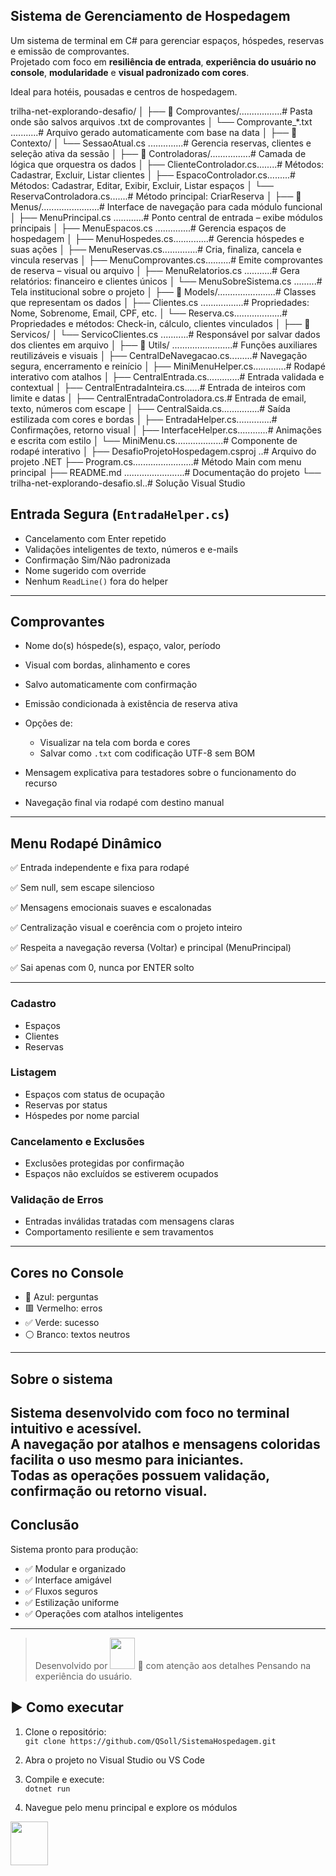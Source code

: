 ## Sistema de Gerenciamento de Hospedagem

Um sistema de terminal em C# para gerenciar espaços, hóspedes, reservas e emissão de comprovantes.  
Projetado com foco em **resiliência de entrada**, **experiência do usuário no console**, **modularidade** e **visual padronizado com cores**.

Ideal para hotéis, pousadas e centros de hospedagem.


trilha-net-explorando-desafio/
│
├── 📁 Comprovantes/.................# Pasta onde são salvos arquivos .txt de comprovantes
│   └── Comprovante_*.txt ...........# Arquivo gerado automaticamente com base na data
│
├── 📁 Contexto/ 
│   └── SessaoAtual.cs ..............# Gerencia reservas, clientes e seleção ativa da sessão
│
├── 📁 Controladoras/................# Camada de lógica que orquestra os dados
│   ├── ClienteControlador.cs........# Métodos: Cadastrar, Excluir, Listar clientes
│   ├── EspacoControlador.cs.........# Métodos: Cadastrar, Editar, Exibir, Excluir, Listar espaços
│   └── ReservaControladora.cs.......# Método principal: CriarReserva
│
├── 📁 Menus/.......................# Interface de navegação para cada módulo funcional
│   ├── MenuPrincipal.cs ............# Ponto central de entrada – exibe módulos principais
│   ├── MenuEspacos.cs ..............# Gerencia espaços de hospedagem
│   ├── MenuHospedes.cs..............# Gerencia hóspedes e suas ações
│   ├── MenuReservas.cs..............# Cria, finaliza, cancela e vincula reservas
│   ├── MenuComprovantes.cs..........# Emite comprovantes de reserva – visual ou arquivo
│   ├── MenuRelatorios.cs ...........# Gera relatórios: financeiro e clientes únicos
│   └── MenuSobreSistema.cs .........# Tela institucional sobre o projeto
│
├── 📁 Models/.......................# Classes que representam os dados
│   ├── Clientes.cs .................# Propriedades: Nome, Sobrenome, Email, CPF, etc.
│   └── Reserva.cs...................# Propriedades e métodos: Check-in, cálculo, clientes vinculados
│
├── 📁 Servicos/
│   └── ServicoClientes.cs ...........# Responsável por salvar dados dos clientes em arquivo
│
├── 📁 Utils/ ........................# Funções auxiliares reutilizáveis e visuais
│   ├── CentralDeNavegacao.cs.........# Navegação segura, encerramento e reinício
│   ├── MiniMenuHelper.cs.............# Rodapé interativo com atalhos
│   ├── CentralEntrada.cs.............# Entrada validada e contextual
│   ├── CentralEntradaInteira.cs......# Entrada de inteiros com limite e datas
│   ├── CentralEntradaControladora.cs.# Entrada de email, texto, números com escape
│   ├── CentralSaida.cs...............# Saída estilizada com cores e bordas
│   ├── EntradaHelper.cs..............# Confirmações, retorno visual
│   ├── InterfaceHelper.cs............# Animações e escrita com estilo
│   └── MiniMenu.cs...................# Componente de rodapé interativo
│
├── DesafioProjetoHospedagem.csproj ..# Arquivo do projeto .NET
├── Program.cs........................# Método Main com menu principal
├── README.md ........................# Documentação do projeto
└── trilha-net-explorando-desafio.sl..# Solução Visual Studio

## Entrada Segura (`EntradaHelper.cs`)

- Cancelamento com Enter repetido
- Validações inteligentes de texto, números e e-mails
- Confirmação Sim/Não padronizada
- Nome sugerido com override
- Nenhum `ReadLine()` fora do helper

---

## Comprovantes

- Nome do(s) hóspede(s), espaço, valor, período
- Visual com bordas, alinhamento e cores
- Salvo automaticamente com confirmação
- Emissão condicionada à existência de reserva ativa

- Opções de:
  - Visualizar na tela com borda e cores
  - Salvar como `.txt` com codificação UTF-8 sem BOM
- Mensagem explicativa para testadores sobre o funcionamento do recurso
- Navegação final via rodapé com destino manual

---

## Menu Rodapé Dinâmico

✅ Entrada independente e fixa para rodapé

✅ Sem null, sem escape silencioso

✅ Mensagens emocionais suaves e escalonadas

✅ Centralização visual e coerência com o projeto inteiro

✅ Respeita a navegação reversa (Voltar) e principal (MenuPrincipal)

✅ Sai apenas com 0, nunca por ENTER solto

---

### Cadastro
- Espaços
- Clientes
- Reservas

### Listagem
- Espaços com status de ocupação
- Reservas por status
- Hóspedes por nome parcial

### Cancelamento e Exclusões
- Exclusões protegidas por confirmação
- Espaços não excluídos se estiverem ocupados

### Validação de Erros
- Entradas inválidas tratadas com mensagens claras
- Comportamento resiliente e sem travamentos

---

## Cores no Console

- 🔵 Azul: perguntas
- 🟥 Vermelho: erros
- ✅ Verde: sucesso
- ⚪ Branco: textos neutros

---

## Sobre o sistema
Sistema desenvolvido com foco no terminal intuitivo e acessível.  
A navegação por atalhos e mensagens coloridas facilita o uso mesmo para iniciantes.  
Todas as operações possuem validação, confirmação ou retorno visual.
---

## Conclusão

Sistema pronto para produção:

- ✅ Modular e organizado
- ✅ Interface amigável
- ✅ Fluxos seguros
- ✅ Estilização uniforme
- ✅ Operações com atalhos inteligentes

---

> Desenvolvido por <a href="https://solmorcillo.com.br" title="Website Sol Morcillo" target="_blank"><img src="logo_SM.jpg" width="40" height="50"></a> 💛 com atenção aos detalhes
  Pensando na experiência do usuário.

## ▶️ Como executar

1. Clone o repositório:  
   `git clone https://github.com/QSoll/SistemaHospedagem.git`

2. Abra o projeto no Visual Studio ou VS Code

3. Compile e execute:  
   `dotnet run`

4. Navegue pelo menu principal e explore os módulos

<a href="https://solmorcillo.com.br" title="Website Sol Morcillo" target="_blank"><img src="logo_SM.jpg" width="60" height="70"></a>


